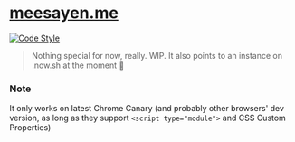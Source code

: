 # [meesayen.me][1]

[![Code Style](https://img.shields.io/badge/code%20style-XO%20paprika-f75612.svg)](https://www.npmjs.com/package/eslint-config-paprika)

> Nothing special for now, really. WIP. It also points to an instance on .now.sh at the moment 🌝

### Note
It only works on latest Chrome Canary (and probably other browsers' dev version, as long as they
support `<script type="module">` and CSS Custom Properties)


[1]: http://meesayen.now.sh
